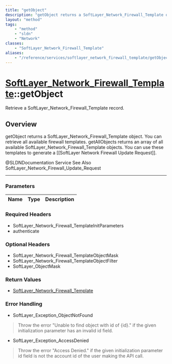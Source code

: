 ```yaml
---
title: "getObject"
description: "getObject returns a SoftLayer_Network_Firewall_Template object. You can retrieve all available firewall templates. getAl... "
layout: "method"
tags:
    - "method"
    - "sldn"
    - "Network"
classes:
    - "SoftLayer_Network_Firewall_Template"
aliases:
    - "/reference/services/softlayer_network_firewall_template/getObject"
---
```

# [SoftLayer_Network_Firewall_Template](/reference/services/SoftLayer_Network_Firewall_Template)::getObject

Retrieve a SoftLayer_Network_Firewall_Template record.


## Overview 
getObject returns a SoftLayer_Network_Firewall_Template object. You can retrieve all available firewall templates. getAllObjects returns an array of all available SoftLayer_Network_Firewall_Template objects. You can use these templates to generate a [[SoftLayer Network Firewall Update Request]]. 

@SLDNDocumentation Service See Also SoftLayer_Network_Firewall_Update_Request 

-----

### Parameters 
|Name | Type | Description |
| --- | --- | --- |


### Required Headers
* SoftLayer_Network_Firewall_TemplateInitParameters
* authenticate


### Optional Headers
* SoftLayer_Network_Firewall_TemplateObjectMask
* SoftLayer_Network_Firewall_TemplateObjectFilter
* SoftLayer_ObjectMask

### Return Values
* <a href='/reference/datatypes/SoftLayer_Network_Firewall_Template'>SoftLayer_Network_Firewall_Template </a>



### Error Handling

* SoftLayer_Exception_ObjectNotFound 

> Throw the error "Unable to find object with id of {id}." if the given initialization parameter has an invalid id field. 

* SoftLayer_Exception_AccessDenied 

> Throw the error "Access Denied." if the given initialization parameter id field is not the account id of the user making the API call. 



